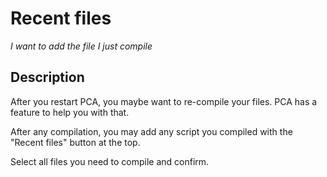 # Recent files

_I want to add the file I just compile_

## Description

After you restart PCA, you maybe want to re-compile your files. PCA has a feature to help you with that.

After any compilation, you may add any script you compiled with the "Recent files" button at the top.

Select all files you need to compile and confirm.
